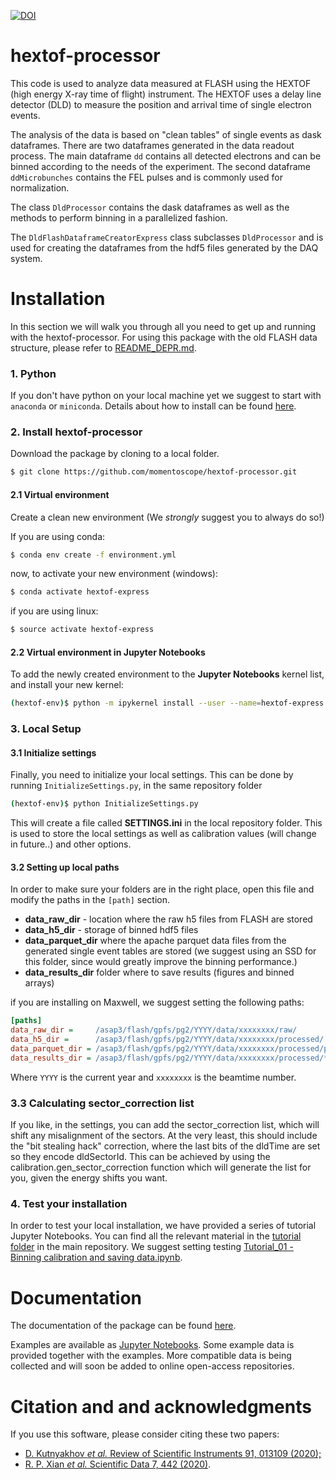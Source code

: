 

[![DOI](https://zenodo.org/badge/DOI/10.5281/zenodo.4651325.svg)](https://doi.org/10.5281/zenodo.4651325)


# hextof-processor
This code is used to analyze data measured at FLASH using the HEXTOF (high 
energy X-ray time of flight) instrument. The HEXTOF uses a delay line detector 
(DLD) to measure the position and arrival time of single electron events.

The analysis of the data is based on "clean tables" of single events as dask dataframes. 
There are two dataframes generated in the data readout process. 
The main dataframe `dd` contains all detected electrons and can be binned according to the needs of the experiment. 
The second dataframe `ddMicrobunches` contains the FEL pulses and is commonly used for normalization.

The class `DldProcessor` contains the dask dataframes as well as the methods to perform binning in a parallelized fashion.

The `DldFlashDataframeCreatorExpress` class subclasses `DldProcessor` and is used for creating the dataframes from the hdf5 files generated by the DAQ system. 


# Installation

In this section we will walk you through all you need to get up and running with the hextof-processor.
For using this package with the old FLASH data structure, please refer to [README_DEPR.md](https://github.com/momentoscope/hextof-processor/blob/master/README_DEPR.md).

### 1. Python
If you don't have python on your local machine yet we suggest to start with `anaconda` or `miniconda`. 
Details about how to install can be found [here](https://docs.anaconda.com/anaconda/install/).

### 2. Install hextof-processor
Download the package by cloning to a local folder.

```bash
$ git clone https://github.com/momentoscope/hextof-processor.git
```
#### 2.1 Virtual environment
Create a clean new environment (We *strongly* suggest you to always do so!)

If you are using conda:
```bash
$ conda env create -f environment.yml
```
now, to activate your new environment (windows):
```bash
$ conda activate hextof-express
```
if you are using linux:
```bash
$ source activate hextof-express
```
#### 2.2 Virtual environment in Jupyter Notebooks

To add the newly created environment to the **Jupyter Notebooks** kernel list,
and install your new kernel:
```bash
(hextof-env)$ python -m ipykernel install --user --name=hextof-express
```
### 3. Local Setup
#### 3.1 Initialize settings

Finally, you need to initialize your local settings. This can be done by running 
`InitializeSettings.py`, in the same repository folder

```bash
(hextof-env)$ python InitializeSettings.py
```

This will create a file called **SETTINGS.ini** in the local repository folder. This is used to store the local settings as well as calibration values (will change in future..) and other options. 

#### 3.2 Setting up local paths
In order to make sure your folders are in the right place, open this file and modify the paths in the `[path]` section.
 * **data_raw_dir** - location where the raw h5 files from FLASH are stored
 * **data_h5_dir** - storage of binned hdf5 files
 * **data_parquet_dir** where the apache parquet data files from the generated single event tables are stored (we suggest using an SSD for this folder, since would greatly improve the binning performance.)
 * **data_results_dir** folder where to save results (figures and binned arrays)

if you are installing on Maxwell, we suggest setting the following paths:
```ini
[paths]
data_raw_dir =     /asap3/flash/gpfs/pg2/YYYY/data/xxxxxxxx/raw/
data_h5_dir =      /asap3/flash/gpfs/pg2/YYYY/data/xxxxxxxx/processed/
data_parquet_dir = /asap3/flash/gpfs/pg2/YYYY/data/xxxxxxxx/processed/parquet/
data_results_dir = /asap3/flash/gpfs/pg2/YYYY/data/xxxxxxxx/processed/*USER_NAME*/binned/
```
Where `YYYY` is the current year and `xxxxxxxx` is the beamtime number.

### 3.3 Calculating sector_correction list
If you like, in the settings, you can add the sector_correction list, which will shift any misalignment of the sectors.
At the very least, this should include the "bit stealing hack" correction, where the last bits of the dldTime
are set so they encode dldSectorId. This can be achieved by using the calibration.gen_sector_correction function
which will generate the list for you, given the energy shifts you want.


### 4. Test your installation
In order to test your local installation, we have provided a series of tutorial Jupyter Notebooks. 
You can find all the relevant material in the [tutorial folder](https://github.com/momentoscope/hextof-processor/tree/master/tutorial) in the main repository.
We suggest setting testing [Tutorial_01 - Binning calibration and saving data.ipynb](https://github.com/momentoscope/hextof-processor/blob/master/tutorial/Tutorial_01%20-%20Binning%20calibrating%20and%20saving%20data.ipynb).


# Documentation

The documentation of the package can be found [here](https://momentoscope.github.io/hextof-processor/).

Examples are available as [Jupyter Notebooks](https://github.com/momentoscope/hextof-processor/tree/master/tutorial).
Some example data is provided together with the examples. More compatible data is being collected and will soon be added to online open-access repositories.

# Citation and and acknowledgments 

If you use this software, please consider citing these two papers:
 * [D. Kutnyakhov *et al.* Review of Scientific Instruments 91, 013109 (2020);](https://aip.scitation.org/doi/full/10.1063/1.5118777)
 * [R. P. Xian *et al.* Scientific Data 7, 442 (2020)](https://www.nature.com/articles/s41597-020-00769-8).
